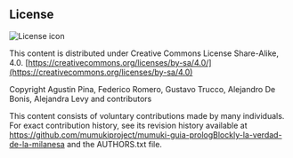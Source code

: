 ## License
![License icon](https://licensebuttons.net/l/by-sa/3.0/88x31.png)

This content is distributed under Creative Commons License Share-Alike, 4.0. [https://creativecommons.org/licenses/by-sa/4.0/](https://creativecommons.org/licenses/by-sa/4.0)

Copyright Agustin Pina, Federico Romero, Gustavo Trucco, Alejandro De Bonis, Alejandra Levy and contributors

This content consists of voluntary contributions made by many
individuals. For exact contribution history, see its revision history
available at https://github.com/mumukiproject/mumuki-guia-prologBlockly-la-verdad-de-la-milanesa and the AUTHORS.txt file.

